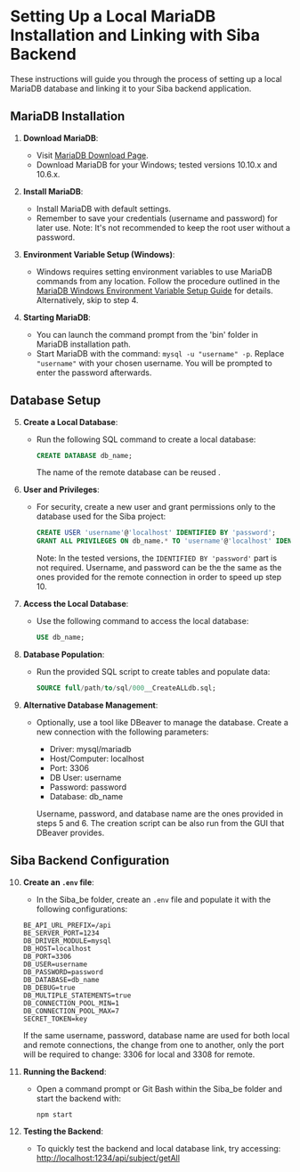 # Setting Up a Local MariaDB Installation and Linking with Siba Backend

These instructions will guide you through the process of setting up a local MariaDB database and linking it to your Siba backend application.

## MariaDB Installation

1. **Download MariaDB**:
   - Visit [MariaDB Download Page](https://mariadb.org/download/?t=mariadb&p=mariadb&r=10.10.6&os=windows&cpu=x86_64&pkg=msi&m=xtom_tal).
   - Download MariaDB for your Windows; tested versions 10.10.x and 10.6.x.

2. **Install MariaDB**:
   - Install MariaDB with default settings.
   - Remember to save your credentials (username and password) for later use. Note: It's not recommended to keep the root user without a password.

3. **Environment Variable Setup (Windows)**:
   - Windows requires setting environment variables to use MariaDB commands from any location. Follow the procedure outlined in the [MariaDB Windows Environment Variable Setup Guide](https://en.wiki.bluespice.com/wiki/Setup:Installation_Guide/System_Preparation/Windows/MariaDB) for details. Alternatively, skip to step 4.

4. **Starting MariaDB**:
   - You can launch the command prompt from the 'bin' folder in  MariaDB installation path.
   - Start MariaDB with the command: `mysql -u "username" -p`. Replace `"username"` with your chosen username. You will be prompted to enter the password afterwards.

## Database Setup

5. **Create a Local Database**:
   - Run the following SQL command to create a local database:
     ```sql
     CREATE DATABASE db_name;
     ```
     The name of the remote database can be reused .

6. **User and Privileges**:
   - For security, create a new user and grant permissions only to the database used for the Siba project:
     ```sql
     CREATE USER 'username'@'localhost' IDENTIFIED BY 'password';
     GRANT ALL PRIVILEGES ON db_name.* TO 'username'@'localhost' IDENTIFIED BY 'password';
     ```
     Note: In the tested versions, the `IDENTIFIED BY 'password'` part is not required.
     Username, and password can be the the same as the ones provided for the remote connection in order to speed up step 10.

7. **Access the Local Database**:
   - Use the following command to access the local database:
     ```sql
     USE db_name;
     ```

8. **Database Population**:
   - Run the provided SQL script to create tables and populate data:
     ```sql
     SOURCE full/path/to/sql/000__CreateALLdb.sql;
     ```

9. **Alternative Database Management**:
   - Optionally, use a tool like DBeaver to manage the database. Create a new connection with the following parameters:
     - Driver: mysql/mariadb
     - Host/Computer: localhost
     - Port: 3306
     - DB User: username
     - Password: password
     - Database: db_name

     Username, password, and database name are the ones provided in steps 5 and 6.
     The creation script can be also run from the GUI that DBeaver provides.

## Siba Backend Configuration

10. **Create an `.env` file**:
    - In the Siba_be folder, create an `.env` file and populate it with the following configurations:

    ```plaintext
    BE_API_URL_PREFIX=/api
    BE_SERVER_PORT=1234
    DB_DRIVER_MODULE=mysql
    DB_HOST=localhost
    DB_PORT=3306
    DB_USER=username
    DB_PASSWORD=password
    DB_DATABASE=db_name
    DB_DEBUG=true
    DB_MULTIPLE_STATEMENTS=true
    DB_CONNECTION_POOL_MIN=1
    DB_CONNECTION_POOL_MAX=7
    SECRET_TOKEN=key
    ```
    If the same username, password, database name are used for both local and remote connections, the change from one to another, only the port will be required to change: 3306 for local and 3308 for remote.

11. **Running the Backend**:
    - Open a command prompt or Git Bash within the Siba_be folder and start the backend with:
      ```
      npm start
      ```

12. **Testing the Backend**:
    - To quickly test the backend and local database link, try accessing:
      [http://localhost:1234/api/subject/getAll](http://localhost:1234/api/subject/getAll)
